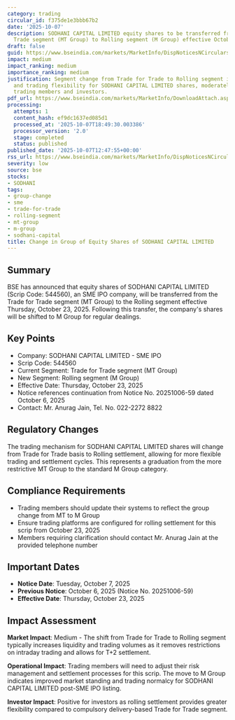 ```yaml
---
category: trading
circular_id: f375de1e3bbb67b2
date: '2025-10-07'
description: SODHANI CAPITAL LIMITED equity shares to be transferred from Trade for
  Trade segment (MT Group) to Rolling segment (M Group) effective October 23, 2025.
draft: false
guid: https://www.bseindia.com/markets/MarketInfo/DispNoticesNCirculars.aspx?Noticeid={CA568441-B1B2-4AD9-AECC-3311176AC765}&noticeno=20251007-35&dt=10/07/2025&icount=35&totcount=79&flag=0
impact: medium
impact_ranking: medium
importance_ranking: medium
justification: Segment change from Trade for Trade to Rolling segment increases liquidity
  and trading flexibility for SODHANI CAPITAL LIMITED shares, moderately impacting
  trading members and investors.
pdf_url: https://www.bseindia.com/markets/MarketInfo/DownloadAttach.aspx?id=20251007-35&attachedId=
processing:
  attempts: 1
  content_hash: ef9dc1637ed085d1
  processed_at: '2025-10-07T18:49:30.003386'
  processor_version: '2.0'
  stage: completed
  status: published
published_date: '2025-10-07T12:47:55+00:00'
rss_url: https://www.bseindia.com/markets/MarketInfo/DispNoticesNCirculars.aspx?Noticeid={CA568441-B1B2-4AD9-AECC-3311176AC765}&noticeno=20251007-35&dt=10/07/2025&icount=35&totcount=79&flag=0
severity: low
source: bse
stocks:
- SODHANI
tags:
- group-change
- sme
- trade-for-trade
- rolling-segment
- mt-group
- m-group
- sodhani-capital
title: Change in Group of Equity Shares of SODHANI CAPITAL LIMITED
---
```


## Summary

BSE has announced that equity shares of SODHANI CAPITAL LIMITED (Scrip Code: 544560), an SME IPO company, will be transferred from the Trade for Trade segment (MT Group) to the Rolling segment effective Thursday, October 23, 2025. Following this transfer, the company's shares will be shifted to M Group for regular dealings.

## Key Points

- Company: SODHANI CAPITAL LIMITED - SME IPO
- Scrip Code: 544560
- Current Segment: Trade for Trade segment (MT Group)
- New Segment: Rolling segment (M Group)
- Effective Date: Thursday, October 23, 2025
- Notice references continuation from Notice No. 20251006-59 dated October 6, 2025
- Contact: Mr. Anurag Jain, Tel. No. 022-2272 8822

## Regulatory Changes

The trading mechanism for SODHANI CAPITAL LIMITED shares will change from Trade for Trade basis to Rolling settlement, allowing for more flexible trading and settlement cycles. This represents a graduation from the more restrictive MT Group to the standard M Group category.

## Compliance Requirements

- Trading members should update their systems to reflect the group change from MT to M Group
- Ensure trading platforms are configured for rolling settlement for this scrip from October 23, 2025
- Members requiring clarification should contact Mr. Anurag Jain at the provided telephone number

## Important Dates

- **Notice Date**: Tuesday, October 7, 2025
- **Previous Notice**: October 6, 2025 (Notice No. 20251006-59)
- **Effective Date**: Thursday, October 23, 2025

## Impact Assessment

**Market Impact**: Medium - The shift from Trade for Trade to Rolling segment typically increases liquidity and trading volumes as it removes restrictions on intraday trading and allows for T+2 settlement.

**Operational Impact**: Trading members will need to adjust their risk management and settlement processes for this scrip. The move to M Group indicates improved market standing and trading normalcy for SODHANI CAPITAL LIMITED post-SME IPO listing.

**Investor Impact**: Positive for investors as rolling settlement provides greater flexibility compared to compulsory delivery-based Trade for Trade segment.